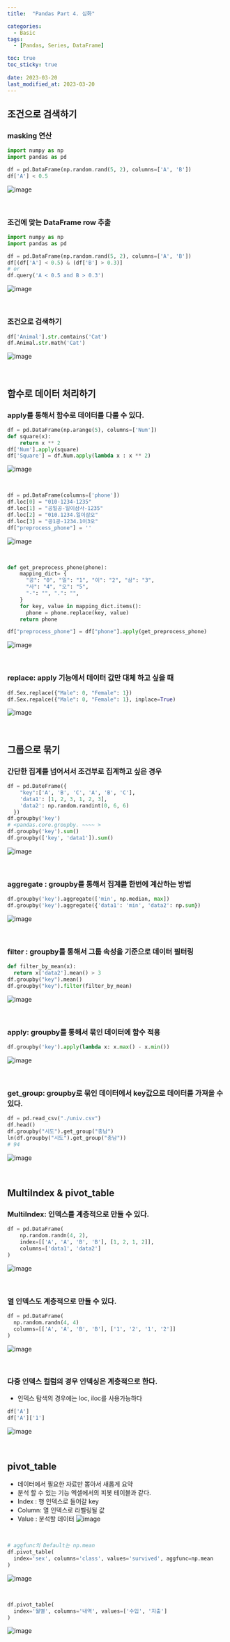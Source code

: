 ```yaml
---
title:  "Pandas Part 4. 심화"

categories:
  - Basic
tags:
  - [Pandas, Series, DataFrame]

toc: true
toc_sticky: true
 
date: 2023-03-20
last_modified_at: 2023-03-20
---
```


## 조건으로 검색하기
### masking 연산
``` py
import numpy as np
import pandas as pd

df = pd.DataFrame(np.random.rand(5, 2), columns=['A', 'B'])
df['A'] < 0.5
```
![image](https://user-images.githubusercontent.com/31909322/226284580-2daae030-ff26-483b-994b-72394e654fbe.png)

<br>

### 조건에 맞는 DataFrame row 추출
``` py
import numpy as np
import pandas as pd

df = pd.DataFrame(np.random.rand(5, 2), columns=['A', 'B'])
df[(df['A'] < 0.5) & (df['B'] > 0.3)]
# or
df.query('A < 0.5 and B > 0.3')
```
![image](https://user-images.githubusercontent.com/31909322/226285053-1381fb8f-3425-44db-a4c4-a027add114cf.png)

<br>

### 조건으로 검색하기
``` py
df['Animal'].str.comtains('Cat')
df.Animal.str.math('Cat')
```
![image](https://user-images.githubusercontent.com/31909322/226328995-e6e00eef-c43e-43c4-96f7-3578547f15c3.png)

<br>

## 함수로 데이터 처리하기
### apply를 통해서 함수로 데이터를 다룰 수 있다.
``` py
df = pd.DataFrame(np.arange(5), columns=['Num'])
def square(x):
    return x ** 2
df['Num'].apply(square)
df['Square'] = df.Num.apply(lambda x : x ** 2)
```
![image](https://user-images.githubusercontent.com/31909322/226329381-3f643335-e028-4548-944b-7551afdb1a10.png)

<br>

``` py
df = pd.DataFrame(columns=['phone'])
df.loc[0] = "010-1234-1235"
df.loc[1] = "공일공-일이삼사-1235"
df.loc[2] = "010.1234.일이삼오"
df.loc[3] = "공1공-1234.1이3오"
df["preprocess_phone"] = ''
```
![image](https://user-images.githubusercontent.com/31909322/226329628-cb2c61b9-9561-415a-bde9-bbe274433e60.png)

<br>

``` py
def get_preprocess_phone(phone):
    mapping_dict= {
      "공": "0", "일": "1", "이": "2", "삼": "3",
      "사": "4", "오": "5",
      "-": "", ".": "",
    }
    for key, value in mapping_dict.items():
      phone = phone.replace(key, value)
    return phone

df["preprocess_phone"] = df["phone"].apply(get_preprocess_phone)
```
![image](https://user-images.githubusercontent.com/31909322/226330143-3a3f6d62-2a76-451f-a4cb-8f40b59344c3.png)

<br>

### replace: apply 기능에서 데이터 값만 대체 하고 싶을 때
``` py
df.Sex.replace({"Male": 0, "Female": 1})
df.Sex.repalce({"Male": 0, "Female": 1}, inplace=True)
```
![image](https://user-images.githubusercontent.com/31909322/226330434-8279cffa-4d7f-4310-80a1-6c15e30478f2.png)

<br>

## 그룹으로 묶기
### 간단한 집계를 넘어서서 조건부로 집계하고 싶은 경우
``` py
df = pd.DateFrame({
    "key":['A', 'B', 'C', 'A', 'B', 'C'], 
    'data1': [1, 2, 3, 1, 2, 3], 
    'data2': np.random.randint(0, 6, 6)
  })
df.groupby('key')
# <pandas.core.groupby. ~~~~ >
df.groupby('key').sum()
df.groupby(['key', 'data1']).sum()
```

![image](https://user-images.githubusercontent.com/31909322/226331010-2fb098ef-8962-4d5c-899e-b1877963ce1a.png)

<br>

### aggregate : groupby를 통해서 집계를 한번에 계산하는 방법
``` py
df.groupby('key').aggregate(['min', np.median, max])
df.groupby('key').aggregate({'data1': 'min', 'data2': np.sum})
```
![image](https://user-images.githubusercontent.com/31909322/226331332-baa20e4b-b4e4-428f-9206-1f8017c8e6e9.png)

<br>

### filter : groupby를 통해서 그룹 속성을 기준으로 데이터 필터링
``` py
def filter_by_mean(x):
  return x['data2'].mean() > 3
df.groupby("key").mean()
df.groupby("key").filter(filter_by_mean)
```
![image](https://user-images.githubusercontent.com/31909322/226331684-15da3c4b-0cc2-41a7-b69f-0ab892c6e471.png)

<br>

### apply: groupby를 통해서 묶인 데이터에 함수 적용
``` py
df.groupby('key').apply(lambda x: x.max() - x.min())
```
![image](https://user-images.githubusercontent.com/31909322/226331844-d2f35af4-4cd2-475f-8a8f-0a2839341a69.png)

<br>

### get_group: groupby로 묶인 데이터에서 key값으로 데이터를 가져올 수 있다.
``` py
df = pd.read_csv("./univ.csv")
df.head()
df.groupby("시도").get_group("충남")
ln(df.groupby("시도").get_group("충남"))
# 94
```
![image](https://user-images.githubusercontent.com/31909322/226332222-2d5f2296-f186-4db9-b3e2-7e9a4a59fcee.png)

<br>

## MultiIndex & pivot_table
### MultiIndex: 인덱스를 계층적으로 만들 수 있다.
``` py
df = pd.DataFrame(
    np.random.randn(4, 2),
    index=[['A', 'A', 'B', 'B'], [1, 2, 1, 2]],
    columns=['data1', 'data2']
)
```
![image](https://user-images.githubusercontent.com/31909322/226332619-9a858aa7-0f6e-4b30-aa85-ed3a28a6c7b9.png)

<br>

### 열 인덱스도 계층적으로 만들 수 있다.
``` py
df = pd.DataFrame(
  np.random.randn(4, 4)
  columns=[['A', 'A', 'B', 'B'], ['1', '2', '1', '2']]
)
```
![image](https://user-images.githubusercontent.com/31909322/226332886-6bfa96c8-97d9-4e2f-a0c8-afdea1ee060a.png)

<br>

### 다중 인덱스 컬럼의 경우 인덱싱은 계층적으로 한다.
* 인덱스 탐색의 경우에는 loc, iloc를 사용가능하다
``` py
df['A']
df['A']['1']
```
![image](https://user-images.githubusercontent.com/31909322/226333096-0d45a3e7-5af7-4185-9ded-3cf5fe78eff9.png)

<br>

## pivot_table
* 데이터에서 필요한 자료만 뽑아서 새롭게 요약
* 분석 할 수 있는 기능 엑셀에서의 피봇 테이블과 같다.
* Index : 행 인덱스로 들어갈 key
* Column: 열 인덱스로 라벨링될 값
* Value : 분석할 데이터
![image](https://user-images.githubusercontent.com/31909322/226333423-e8141bbd-9cfa-4bce-b05b-76711d185e6b.png)

<br>

``` py
# aggfunc의 Default는 np.mean
df.pivot_table(
  index='sex', columns='class', values='survived', aggfunc=np.mean
)
```
![image](https://user-images.githubusercontent.com/31909322/226333728-38c007e0-de17-4122-a608-4b0b90c9fc6a.png)

<br>

``` py
df.pivot_table(
  index='월별', columns='내역', values=['수입', '지출']
)
```
![image](https://user-images.githubusercontent.com/31909322/226333991-0158c025-953f-4bf5-a6ae-9cc666c89fd2.png)

<br>